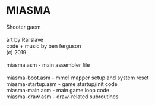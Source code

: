 # MIASMA

Shooter gaem<br>
<br>
art by Railslave<br>
code + music by ben ferguson<br>
(c) 2019<br>
<br>
miasma.asm - main assembler file<br>
<br>
miasma-boot.asm - mmc1 mapper setup and system reset<br>
miasma-startup.asm - game startup/init code <br>
miasma-main.asm - main game loop code<br>
miasma-draw.asm - draw-related subroutines<br>
